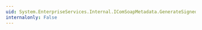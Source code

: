```yaml
---
uid: System.EnterpriseServices.Internal.IComSoapMetadata.GenerateSigned(System.String,System.String,System.Boolean,System.String@)
internalonly: False
---
```

